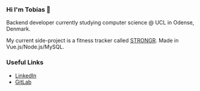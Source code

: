 ### Hi I'm Tobias 👋
Backend developer currently studying computer science @ UCL in Odense, Denmark.

My current side-project is a fitness tracker called [STRONGR](https://stron.gr). Made in Vue.js/Node.js/MySQL. 

### Useful Links
* [LinkedIn](https://www.linkedin.com/in/tobias-b%C3%B8gvad-nielsen-392234151/)
* [GitLab](https://gitlab.com/Tubnielsen)


<!--
**Tubnielsen/Tubnielsen** is a ✨ _special_ ✨ repository because its `README.md` (this file) appears on your GitHub profile.

Here are some ideas to get you started:

- 🔭 I’m currently working on ...
- 🌱 I’m currently learning ...
- 👯 I’m looking to collaborate on ...
- 🤔 I’m looking for help with ...
- 💬 Ask me about ...
- 📫 How to reach me: ...
- 😄 Pronouns: ...
- ⚡ Fun fact: ...
-->
